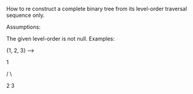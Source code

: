 How to re construct a complete binary tree from its level-order traversal sequence only.

Assumptions:

The given level-order is not null.
Examples:

{1, 2, 3} -->

   1

 /   \

2     3
